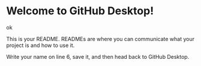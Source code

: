 # Welcome to GitHub Desktop!
ok

This is your README. READMEs are where you can communicate what your project is and how to use it.

Write your name on line 6, save it, and then head back to GitHub Desktop.
